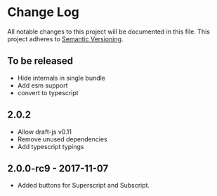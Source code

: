# Change Log

All notable changes to this project will be documented in this file.
This project adheres to [Semantic Versioning](http://semver.org/).

## To be released

- Hide internals in single bundle
- Add esm support
- convert to typescript

## 2.0.2

- Allow draft-js v0.11
- Remove unused dependencies
- Add typescript typings

## 2.0.0-rc9 - 2017-11-07

- Added buttons for Superscript and Subscript.

